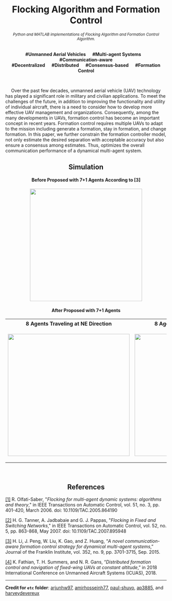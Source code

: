 <h1 align="center">Flocking Algorithm and Formation Control</h1>

<h6 align="center"><small>Python and MATLAB implementations of Flocking Algorithm and Formation Control Algorithm.</small></h6>

<p align="center"><b>#Unmanned Aerial Vehicles &emsp; #Multi-agent Systems  &emsp; #Communication-aware <br/> #Decentralized  &emsp; #Distributed  &emsp; #Consensus-based  &emsp; #Formation Control</b></p>

</br>

&emsp; Over the past few decades, unmanned aerial vehicle (UAV) technology has played a significant role in military and civilian applications. To meet the challenges of the future, in addition to improving the functionality and utility of individual aircraft, there is a need to consider how to develop more effective UAV management and organizations. Consequently, among the many developments in UAVs, formation control has become an important concept in recent years. Formation control requires multiple UAVs to adapt to the mission including generate a formation, stay in formation, and change formation. In this paper, we further constrain the formation controller model, not only estimate the desired separation with acceptable accuracy but also ensure a consensus among estimates. Thus, optimizes the overall communication performance of a dynamical multi-agent system.

<h2 align="center">Simulation</h2>

<h4 align="Center">Before Proposed with 7+1 Agents According to [3]</h4>
<p align="center">
<img src="https://github.com/Sang-Buster/Formation-Control/blob/main/img/Before.gif?raw=true" width="350">
</p>

<h4 align="Center">After Proposed with 7+1 Agents</h4>

<div align="center">
<table>
  <tr>
    <th>8 Agents Traveling at NE Direction</th>
    <th>8 Agents Traveling at E Direction</th>
  </tr>
  <tr>
    <td><p align="center"><img src="img/After_NE-Direction.gif" width="380"></p></td>
    <td><p align="center"><img src="img/After_E-Direction.gif" width="380"></p></td>
  </tr>
</table>
</div>
</br>

<h2 align="center">References</h2>

[[1]](https://github.com/Sang-Buster/Formation-Control/blob/main/lib/Olfati-Saber.pdf) R. Olfati-Saber, "*Flocking for multi-agent dynamic systems: algorithms and theory*," in IEEE Transactions on Automatic Control, vol. 51, no. 3, pp. 401-420, March 2006. doi: 10.1109/TAC.2005.864190

[[2]](https://github.com/Sang-Buster/Formation-Control/blob/main/lib/Tanner.pdf) H. G. Tanner, A. Jadbabaie and G. J. Pappas, "*Flocking in Fixed and Switching Networks*," in IEEE Transactions on Automatic Control, vol. 52, no. 5, pp. 863-868, May 2007. doi: 10.1109/TAC.2007.895948

[[3]](https://github.com/Sang-Buster/Formation-Control/blob/main/lib/Li.pdf) H. Li, J. Peng, W. Liu, K. Gao, and Z. Huang, “*A novel communication-aware formation control strategy for dynamical multi-agent systems*,” Journal of the Franklin Institute, vol. 352, no. 9, pp. 3701-3715, Sep. 2015.

[[4]](https://github.com/Sang-Buster/Formation-Control/blob/main/lib/Fathian.pdf) K. Fathian, T. H. Summers, and N. R. Gans, “*Distributed formation control and navigation of fixed-wing UAVs at constant altitude*,” in 2018 International Conference on Unmanned Aircraft Systems (ICUAS), 2018.

---

**Credit for `etc` folder**: [arjunhw97](https://github.com/arjunhw97/MSN-Flocking-Formation-Control), [amirhosseinh77](https://github.com/amirhosseinh77/Flocking-Multi-Agent), [paul-shuvo](https://github.com/paul-shuvo/MSN-Flocking-Formation-Control), [ap3885](https://github.com/ap3885/Multi-Agent-Flocking), and [harveydevereux](https://github.com/harveydevereux/Consensus)
